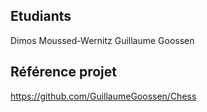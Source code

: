 ## Etudiants

Dimos Moussed-Wernitz
Guillaume Goossen

## Référence projet

https://github.com/GuillaumeGoossen/Chess